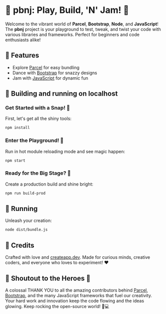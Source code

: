 # 🎉 pbnj: Play, Build, 'N' Jam! 🎉

Welcome to the vibrant world of **Parcel**, **Bootstrap**, **Node**, and **JavaScript**! The **pbnj** project is your playground to test, tweak, and twist your code with various libraries and frameworks. Perfect for beginners and code enthusiasts alike!

## 🎨 Features

- Explore [Parcel](https://parceljs.org/) for easy bundling
- Dance with [Bootstrap](https://getbootstrap.com/) for snazzy designs
- Jam with [JavaScript](https://www.javascript.com/) for dynamic fun

## 🚀 Building and running on localhost

### Get Started with a Snap! 🧰

First, let's get all the shiny tools:

```sh
npm install
```

### Enter the Playground! 🎢

Run in hot module reloading mode and see magic happen:

```sh
npm start
```

### Ready for the Big Stage? 🌟

Create a production build and shine bright:

```sh
npm run build-prod
```

## 🏃 Running

Unleash your creation:

```sh
node dist/bundle.js
```

## 🎁 Credits

Crafted with love and [createapp.dev](https://createapp.dev/). Made for curious minds, creative coders, and everyone who loves to experiment! ❤

## 🎤 Shoutout to the Heroes 🎤

A colossal THANK YOU to all the amazing contributors behind [Parcel](https://parceljs.org/), [Bootstrap](https://getbootstrap.com/), and the many JavaScript frameworks that fuel our creativity. Your hard work and innovation keep the code flowing and the ideas glowing. Keep rocking the open-source world! 🚀💻
